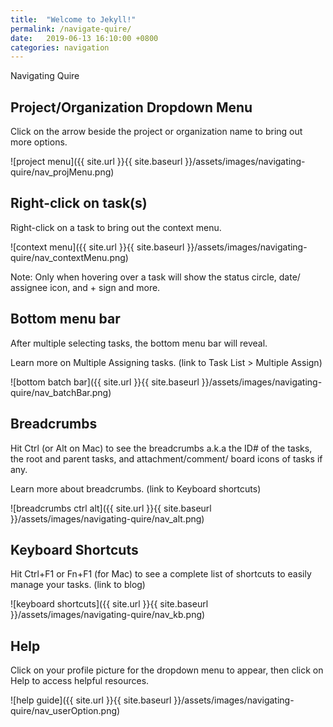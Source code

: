 ```yaml
---
title:  "Welcome to Jekyll!"
permalink: /navigate-quire/
date:   2019-06-13 16:10:00 +0800
categories: navigation
---
```



Navigating Quire 


## Project/Organization Dropdown Menu
Click on the arrow beside the project or organization name to bring out more options. 



![project menu]({{ site.url }}{{ site.baseurl }}/assets/images/navigating-quire/nav_projMenu.png)











## Right-click on task(s)
Right-click on a task to bring out the context menu. 


![context menu]({{ site.url }}{{ site.baseurl }}/assets/images/navigating-quire/nav_contextMenu.png)






Note: Only when hovering over a task will show the status circle, date/ assignee icon, and + sign and more. 









## Bottom menu bar
After multiple selecting tasks, the bottom menu bar will reveal. 

Learn more on Multiple Assigning tasks.  (link to Task List > Multiple Assign)



![bottom batch bar]({{ site.url }}{{ site.baseurl }}/assets/images/navigating-quire/nav_batchBar.png)






## Breadcrumbs
Hit Ctrl (or Alt on Mac) to see the breadcrumbs a.k.a the ID# of the tasks, the root and parent tasks, and attachment/comment/ board icons of tasks if any. 

Learn more about breadcrumbs. (link to Keyboard shortcuts) 



![breadcrumbs ctrl alt]({{ site.url }}{{ site.baseurl }}/assets/images/navigating-quire/nav_alt.png)









## Keyboard Shortcuts
Hit Ctrl+F1 or Fn+F1 (for Mac) to see a complete list of shortcuts to easily manage your tasks. (link to blog)



![keyboard shortcuts]({{ site.url }}{{ site.baseurl }}/assets/images/navigating-quire/nav_kb.png)








## Help
Click on your profile picture for the dropdown menu to appear, then click on Help to access helpful resources. 



![help guide]({{ site.url }}{{ site.baseurl }}/assets/images/navigating-quire/nav_userOption.png)





